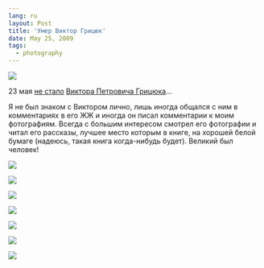 ```yaml
---
lang: ru
layout: Post
title: 'Умер Виктор Грицюк'
date: May 25, 2009
tags:
  - photography
---
```


![](http://wow.sapegin.me/3p0v2P2N0d0c/wildrussia-01.jpg)

23 мая [не стало](http://lenaswan.livejournal.com/408436.html "Лена Лебедева — Петровичу прощальное…") [Виктора Петровича Грицюка](http://www.wildrussia.net/ "Официальный сайт Виктора Грицюка")…

Я не был знаком с Виктором лично, лишь иногда общался с ним в комментариях в его ЖЖ и иногда он писал комментарии к моим фотографиям. Всегда с большим интересом смотрел его фотографии и читал его рассказы, лучшее место которым в книге, на хорошей белой бумаге (надеюсь, такая книга когда-нибудь будет). Великий был человек!

<!--more-->

![](http://wow.sapegin.me/2w220g2c2f2e/wildrussia-02.jpg)

![](http://wow.sapegin.me/2O423Q3K0H0f/wildrussia-03.jpg)

![](http://wow.sapegin.me/212x3C3l452S/wildrussia-04.jpg)

![](http://wow.sapegin.me/3p153K3a3P41/wildrussia-05.jpg)

![](http://wow.sapegin.me/2W2x0q1f3i0V/wildrussia-06.jpg)

![](http://wow.sapegin.me/411U403O150E/wildrussia-07.jpg)

![](http://wow.sapegin.me/1j1e3T1u403e/wildrussia-08.jpg)
